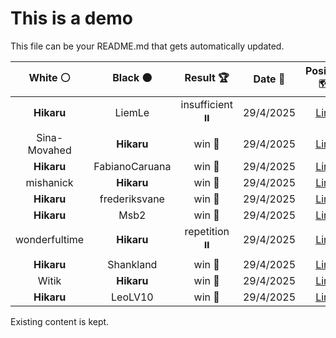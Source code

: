 # This is a demo

This file can be your README.md that gets automatically updated.

<!--START_SECTION:chessStats-->
<!-- Automatically generated with https://github.com/Balastrong/chess-stats-action -->

| White ⚪ | Black ⚫ | Result 🏆 | Date 📅 | Position 🗺️ |
|:---:|:---:|:---:|:---:|:---:|
| **Hikaru** | LiemLe | insufficient ⏸️ | 29/4/2025 | <a href="http://www.ee.unb.ca/cgi-bin/tervo/fen.pl?select=8/4k3/8/4K3/8/8/8/3b4 w - - 0 82">Link</a> |
| Sina-Movahed | **Hikaru** | win 🥇 | 29/4/2025 | <a href="http://www.ee.unb.ca/cgi-bin/tervo/fen.pl?select=6k1/p4p1p/1ppNb1p1/2n5/5P2/1P6/P5PP/5BK1 w - - 1 34">Link</a> |
| **Hikaru** | FabianoCaruana | win 🥇 | 29/4/2025 | <a href="http://www.ee.unb.ca/cgi-bin/tervo/fen.pl?select=2R2b1k/5K2/1p3N1r/p7/P1P5/8/8/8 b - - 15 49">Link</a> |
| mishanick | **Hikaru** | win 🥇 | 29/4/2025 | <a href="http://www.ee.unb.ca/cgi-bin/tervo/fen.pl?select=8/1k6/1pp5/6Pr/pR2N3/4n1PK/1P6/8 w - - 0 52">Link</a> |
| **Hikaru** | frederiksvane | win 🥇 | 29/4/2025 | <a href="http://www.ee.unb.ca/cgi-bin/tervo/fen.pl?select=3r4/4qp2/7k/p2p1N2/Pp5P/1P1pPP2/8/K1B3R1 b - - 1 34">Link</a> |
| **Hikaru** | Msb2 | win 🥇 | 29/4/2025 | <a href="http://www.ee.unb.ca/cgi-bin/tervo/fen.pl?select=8/1PK4k/7R/7P/6P1/8/8/3r4 b - - 0 52">Link</a> |
| wonderfultime | **Hikaru** | repetition ⏸️ | 29/4/2025 | <a href="http://www.ee.unb.ca/cgi-bin/tervo/fen.pl?select=2r1k2r/pp1bpp1p/2np1np1/7q/4P3/P1NBQN1P/1PP2PP1/3R1RK1 b k - 16 21">Link</a> |
| **Hikaru** | Shankland | win 🥇 | 29/4/2025 | <a href="http://www.ee.unb.ca/cgi-bin/tervo/fen.pl?select=3r4/R2p3p/2P2kp1/5p2/3P1P2/4P3/1r3P1P/2R3K1 b - - 0 29">Link</a> |
| Witik | **Hikaru** | win 🥇 | 29/4/2025 | <a href="http://www.ee.unb.ca/cgi-bin/tervo/fen.pl?select=5rn1/1p1q3k/p3Rrpp/3p4/3P4/P5QP/1P4P1/4R1K1 w - - 2 32">Link</a> |
| **Hikaru** | LeoLV10 | win 🥇 | 29/4/2025 | <a href="http://www.ee.unb.ca/cgi-bin/tervo/fen.pl?select=5r2/1R2Rpk1/5rP1/4N3/5PK1/8/8/8 b - - 0 53">Link</a> |

<!--END_SECTION:chessStats-->

Existing content is kept.
